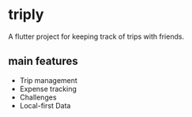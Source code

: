 # triply

A flutter project for keeping track of trips with friends.

## main features
- Trip management
- Expense tracking
- Challenges
- Local-first Data
